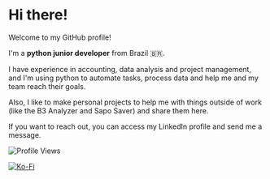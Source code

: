 # Hi there!

Welcome to my GitHub profile!

I'm a **python junior developer** from Brazil 🇧🇷.

I have experience in accounting, data analysis and project management, and I'm using python to automate tasks, process data and help me and my team reach their goals.

Also, I like to make personal projects to help me with things outside of work (like the B3 Analyzer and Sapo Saver) and share them here.

If you want to reach out, you can access my LinkedIn profile and send me a message.


![Profile Views](https://komarev.com/ghpvc/?username=krnCode&color=blueviolet)

[![Ko-Fi](https://ko-fi.com/img/githubbutton_sm.svg)](https://ko-fi.com/B0B3V8QAU)
